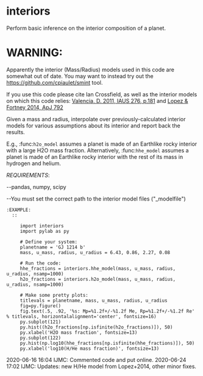 # interiors
Perform basic inference on the interior composition of a planet.

# WARNING:
Apparently the interior (Mass/Radius) models used in this code are somewhat out of date. You may want to instead try out the https://github.com/cpiaulet/smint tool.

If you use this code please cite Ian Crossfield, as well as the interior models on which this code relies: [Valencia, D. 2011, IAUS 276, p.181](https://ui.adsabs.harvard.edu/abs/2011IAUS..276..181V/abstract) and [Lopez & Fortney 2014, ApJ 792](https://ui.adsabs.harvard.edu/abs/2014ApJ...792....1L/)


Given a mass and radius, interpolate over previously-calculated
interior models for various assumptions about its interior and report
back the results.

E.g., :func:`h2o_model` assumes a planet is made of an Earthlike rocky
interior with a large H2O mass fraction.  Alternatively,
:func:`hhe_model` assumes a planet is made of an Earthlike rocky
interior with the rest of its mass in hydrogen and helium.

*REQUIREMENTS*:

--pandas, numpy, scipy

--You must set the correct path to the interior model files ("_modelfile")


    :EXAMPLE:
      ::
       
         import interiors
         import pylab as py

         # Define your system:
         planetname = 'GJ 1214 b'
         mass, u_mass, radius, u_radius = 6.43, 0.86, 2.27, 0.08

         # Run the code:
         hhe_fractions = interiors.hhe_model(mass, u_mass, radius, u_radius, nsamp=1000)
         h2o_fractions = interiors.h2o_model(mass, u_mass, radius, u_radius, nsamp=1000)

         # Make some pretty plots:
         titlevals = planetname, mass, u_mass, radius, u_radius
         fig=py.figure()
         fig.text(.5, .92, '%s: Mp=%1.2f+/-%1.2f Me, Rp=%1.2f+/-%1.2f Re' % titlevals, horizontalalignment='center', fontsize=16)
         py.subplot(121)
         py.hist((h2o_fractions[np.isfinite(h2o_fractions)]), 50)
         py.xlabel('H2O mass fraction', fontsize=13)
         py.subplot(122)
         py.hist(np.log10(hhe_fractions[np.isfinite(hhe_fractions)]), 50)
         py.xlabel('log10(H/He mass fraction)', fontsize=13)



 2020-06-16 16:04 IJMC: Commented code and put online.
 2020-06-24 17:02 IJMC: Updates: new H/He model from Lopez+2014, other minor fixes.
